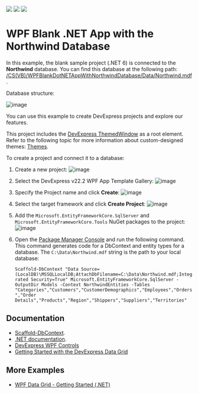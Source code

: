 <!-- default badges list -->
![](https://img.shields.io/endpoint?url=https://codecentral.devexpress.com/api/v1/VersionRange/272688157/20.1.4%2B)
[![](https://img.shields.io/badge/Open_in_DevExpress_Support_Center-FF7200?style=flat-square&logo=DevExpress&logoColor=white)](https://supportcenter.devexpress.com/ticket/details/T900034)
[![](https://img.shields.io/badge/📖_How_to_use_DevExpress_Examples-e9f6fc?style=flat-square)](https://docs.devexpress.com/GeneralInformation/403183)
<!-- default badges end -->
# WPF Blank .NET App with the Northwind Database

In this example, the blank sample project (.NET 6) is connected to the **Northwind** database. You can find this database at the following path: [/CS(VB)/WPFBlankDotNETAppWithNorthwindDatabase/Data/Northwind.mdf](./CS/WPFBlankDotNETAppWithNorthwindDatabase/Data/Northwind.mdf).

Database structure:

![image](https://user-images.githubusercontent.com/65009440/206457391-85e331c6-9dfd-4e6b-b3c3-c509d2778ac2.png)

You can use this example to create DevExpress projects and explore our features.

This project includes the [DevExpress ThemedWindow](https://docs.devexpress.com/WPF/DevExpress.Xpf.Core.ThemedWindow) as a root element. Refer to the following topic for more information about custom-designed themes: [Themes](https://docs.devexpress.com/WPF/7406/common-concepts/themes).

To create a project and connect it to a database:

1. Create a new project:
   ![image](https://user-images.githubusercontent.com/65009440/206438431-356d95e0-443b-4730-93de-9f66f9d63757.png)
2. Select the DevExpress v22.2 WPF App Template Gallery:
   ![image](https://user-images.githubusercontent.com/65009440/206439153-d51bb505-e2e1-49b3-9f5e-46d6f0de0306.png)
3. Specify the Project name and click **Create**:
   ![image](https://user-images.githubusercontent.com/65009440/206441123-5eaed497-8823-46e0-ba91-a14d3d325aad.png)
4. Select the target framework and click **Create Project**:
   ![image](https://user-images.githubusercontent.com/65009440/206441661-dfaf8964-f561-4b0c-9111-bf4fc7ec5306.png)
5. Add the `Microsoft.EntityFrameworkCore.SqlServer` and `Microsoft.EntityFrameworkCore.Tools` NuGet packages to the project:
   ![image](https://user-images.githubusercontent.com/65009440/206443012-62684ab0-2cf8-4d0e-a03d-74442bdc0212.png)
6. Open the [Package Manager Console](https://docs.microsoft.com/en-us/nuget/consume-packages/install-use-packages-powershell) and run the following command. This command generates code for a DbContext and entity types for a database. The `C:\Data\Northwind.mdf` string is the path to your local database:

   `Scaffold-DbContext "Data Source=(LocalDB)\MSSQLLocalDB;AttachDbFilename=C:\Data\Northwind.mdf;Integrated Security=True" Microsoft.EntityFrameworkCore.SqlServer -OutputDir Models -Context NorthwindEntities -Tables "Categories","Customers","CustomerDemographics","Employees","Orders","Order Details","Products","Region","Shippers","Suppliers","Territories"`

## Documentation

* [Scaffold-DbContext](https://learn.microsoft.com/en-us/ef/core/cli/powershell#scaffold-dbcontext).
* [.NET documentation](https://learn.microsoft.com/en-us/dotnet/fundamentals/).
* [DevExpress WPF Controls](https://docs.devexpress.com/WPF/7875/wpf-controls)
* [Getting Started with the DevExpress Data Grid](https://docs.devexpress.com/WPF/5863/controls-and-libraries/data-grid/getting-started)

## More Examples

* [WPF Data Grid - Getting Started (.NET)](https://github.com/DevExpress-Examples/wpf-data-grid-getting-started-net-core)
